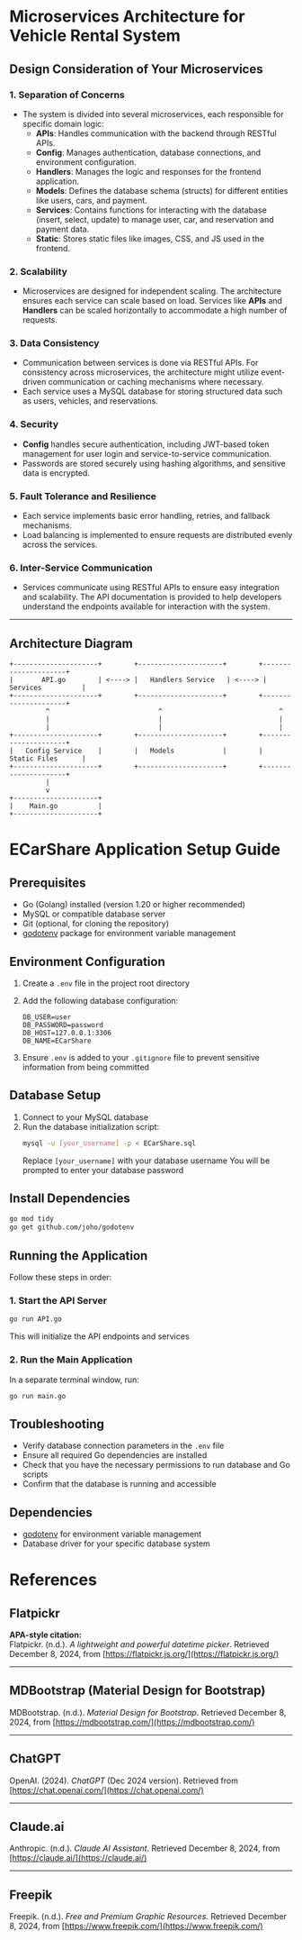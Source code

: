 # Microservices Architecture for Vehicle Rental System

## Design Consideration of Your Microservices

### 1. **Separation of Concerns**

- The system is divided into several microservices, each responsible for specific domain logic:
  - **APIs**: Handles communication with the backend through RESTful APIs.
  - **Config**: Manages authentication, database connections, and environment configuration.
  - **Handlers**: Manages the logic and responses for the frontend application.
  - **Models**: Defines the database schema (structs) for different entities like users, cars, and payment.
  - **Services**: Contains functions for interacting with the database (insert, select, update) to manage user, car, and reservation and payment data.
  - **Static**: Stores static files like images, CSS, and JS used in the frontend.

### 2. **Scalability**

- Microservices are designed for independent scaling. The architecture ensures each service can scale based on load. Services like **APIs** and **Handlers** can be scaled horizontally to accommodate a high number of requests.

### 3. **Data Consistency**

- Communication between services is done via RESTful APIs. For consistency across microservices, the architecture might utilize event-driven communication or caching mechanisms where necessary.
- Each service uses a MySQL database for storing structured data such as users, vehicles, and reservations.

### 4. **Security**

- **Config** handles secure authentication, including JWT-based token management for user login and service-to-service communication.
- Passwords are stored securely using hashing algorithms, and sensitive data is encrypted.

### 5. **Fault Tolerance and Resilience**

- Each service implements basic error handling, retries, and fallback mechanisms.
- Load balancing is implemented to ensure requests are distributed evenly across the services.

### 6. **Inter-Service Communication**

- Services communicate using RESTful APIs to ensure easy integration and scalability. The API documentation is provided to help developers understand the endpoints available for interaction with the system.

---

## Architecture Diagram

```plaintext
+---------------------+        +---------------------+        +---------------------+
|       API.go        | <----> |   Handlers Service   | <----> |   Services          |
+---------------------+        +---------------------+        +---------------------+
         ^                           ^                             ^
         |                           |                             |
         |                           |                             |
+---------------------+        +---------------------+        +---------------------+
|   Config Service    |        |   Models            |        |   Static Files      |
+---------------------+        +---------------------+        +---------------------+
         |
         v
+---------------------+
|    Main.go          |
+---------------------+
```

# ECarShare Application Setup Guide

## Prerequisites

- Go (Golang) installed (version 1.20 or higher recommended)
- MySQL or compatible database server
- Git (optional, for cloning the repository)
- [godotenv](https://github.com/joho/godotenv) package for environment variable management

## Environment Configuration

1. Create a `.env` file in the project root directory
2. Add the following database configuration:

   ```
   DB_USER=user
   DB_PASSWORD=password
   DB_HOST=127.0.0.1:3306
   DB_NAME=ECarShare
   ```

3. Ensure `.env` is added to your `.gitignore` file to prevent sensitive information from being committed

## Database Setup

1. Connect to your MySQL database
2. Run the database initialization script:
   ```bash
   mysql -u [your_username] -p < ECarShare.sql
   ```
   Replace `[your_username]` with your database username
   You will be prompted to enter your database password

## Install Dependencies

```bash
go mod tidy
go get github.com/joho/godotenv
```

## Running the Application

Follow these steps in order:

### 1. Start the API Server

```bash
go run API.go
```

This will initialize the API endpoints and services

### 2. Run the Main Application

In a separate terminal window, run:

```bash
go run main.go
```

## Troubleshooting

- Verify database connection parameters in the `.env` file
- Ensure all required Go dependencies are installed
- Check that you have the necessary permissions to run database and Go scripts
- Confirm that the database is running and accessible

## Dependencies

- [godotenv](https://github.com/joho/godotenv) for environment variable management
- Database driver for your specific database system

# References

## Flatpickr

**APA-style citation:**  
Flatpickr. (n.d.). _A lightweight and powerful datetime picker_. Retrieved December 8, 2024, from [https://flatpickr.js.org/](https://flatpickr.js.org/)

---

## MDBootstrap (Material Design for Bootstrap)

MDBootstrap. (n.d.). _Material Design for Bootstrap_. Retrieved December 8, 2024, from [https://mdbootstrap.com/](https://mdbootstrap.com/)

---

## ChatGPT

OpenAI. (2024). _ChatGPT_ (Dec 2024 version). Retrieved from [https://chat.openai.com/](https://chat.openai.com/)

---

## Claude.ai

Anthropic. (n.d.). _Claude AI Assistant_. Retrieved December 8, 2024, from [https://claude.ai/](https://claude.ai/)

---

## Freepik

Freepik. (n.d.). _Free and Premium Graphic Resources_. Retrieved December 8, 2024, from [https://www.freepik.com/](https://www.freepik.com/)
